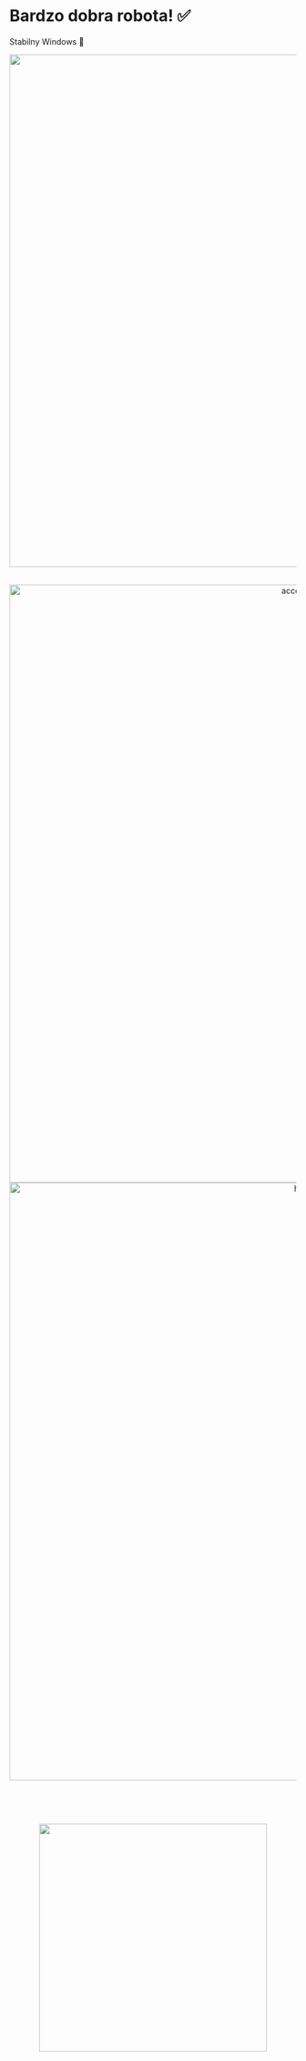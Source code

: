 # Bardzo dobra robota!  ✅

Stabilny Windows  💽
<br>

<div align="center">
  <img src="https://media.giphy.com/media/EEpUuOXLdQ5ws/giphy.gif" width="900px"/>
</div>

<br>
<p align="center">
  <img src="https://i.wpimg.pl/1280x/filerepo.grupawp.pl/api/v1/display/embed/cdf45887-0724-44e9-84a8-1961e271b390" width="1050" alt="accessibility text">
  <img src="https://neosmart.net/wiki/wp-content/uploads/sites/5/2014/06/0x000000D1.png" width="1050" title="hover text">
</p>
<br>
<p align="center">
</p>
<br>
<p align="center">
  <img src="https://i1.kwejk.pl/k/obrazki/2021/01/kyjIgf0CiabAESUW.jpg" width="400">
</p>
